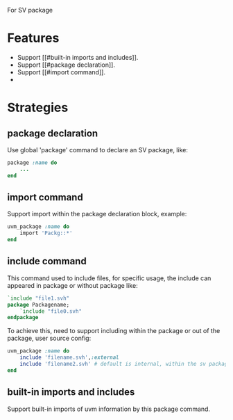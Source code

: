 For SV package
# Features
- Support [[#built-in imports and includes]].
- Support [[#package declaration]].
- Support [[#import command]].
- 


# Strategies

## package declaration
Use global 'package' command to declare an SV package, like:
```ruby
package :name do
	...
end
```

## import command
Support import within the package declaration block, example:
```ruby
uvm_package :name do
	import 'Packg::*'
end
```

## include command
This command used to include files, for specific usage, the include can appeared in package or without package like:
```systemverilog
`include "file1.svh"
package Packagename;
	`include "file0.svh"
endpackage
```
To achieve this, need to support including within the package or out of the package, user source config:
```ruby
uvm_package :name do
	include 'filename.svh',:external
	include 'filename2.svh' # default is internal, within the sv package
end
```

## built-in imports and includes
Support built-in imports of uvm information by this package command.